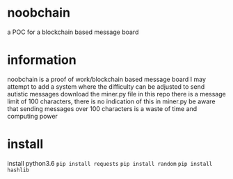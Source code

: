 # noobchain
a POC for a blockchain based message board
# information
noobchain is a proof of work/blockchain based message board
I may attempt to add a system where the difficulty can be adjusted
to send autistic messages download the miner.py file in this repo
there is a message limit of 100 characters, there is no indication of this in miner.py
be aware that sending messages over 100 characters is a waste of time and computing power
# install
install python3.6
`pip install requests`
`pip install random`
`pip install hashlib`